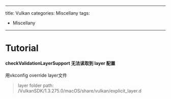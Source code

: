 
---
title: Vulkan
categories: Miscellany
tags:
- Miscellany
---


# Tutorial

#### checkValidationLayerSupport 无法读取到 layer 配置
用vkconfig override layer文件
> layer folder path: <custom>/VulkanSDK/1.3.275.0/macOS/share/vulkan/explicit_layer.d

